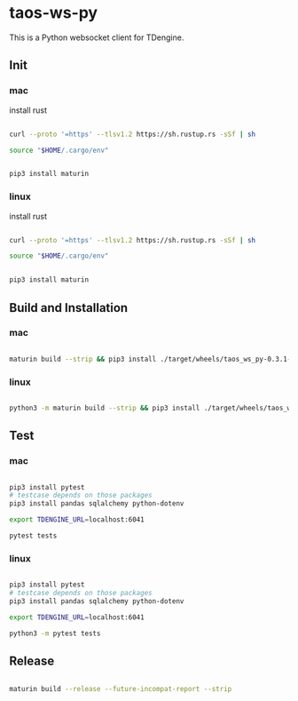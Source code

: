 # taos-ws-py

This is a Python websocket client for TDengine.

## Init

### mac

install rust

```bash

curl --proto '=https' --tlsv1.2 https://sh.rustup.rs -sSf | sh

source "$HOME/.cargo/env"

```

```bash

pip3 install maturin

```

### linux

install rust

```bash

curl --proto '=https' --tlsv1.2 https://sh.rustup.rs -sSf | sh

source "$HOME/.cargo/env"

```

```bash

pip3 install maturin

```

## Build and Installation

### mac

```bash

maturin build --strip && pip3 install ./target/wheels/taos_ws_py-0.3.1-cp37-abi3-macosx_10_7_x86_64.whl --force-reinstall

```

### linux

```bash

python3 -m maturin build --strip && pip3 install ./target/wheels/taos_ws_py-0.3.1-cp37-abi3-manylinux_2_31_x86_64.whl --force-reinstall

```

## Test

### mac

```bash

pip3 install pytest
# testcase depends on those packages
pip3 install pandas sqlalchemy python-dotenv

export TDENGINE_URL=localhost:6041

pytest tests

```

### linux

```bash

pip3 install pytest
# testcase depends on those packages
pip3 install pandas sqlalchemy python-dotenv

export TDENGINE_URL=localhost:6041

python3 -m pytest tests

```

## Release

```bash

maturin build --release --future-incompat-report --strip
    
```